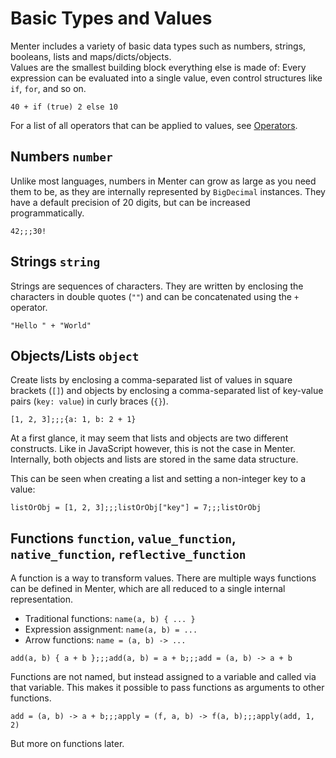 # Basic Types and Values

Menter includes a variety of basic data types such as numbers, strings, booleans, lists and maps/dicts/objects.  
Values are the smallest building block everything else is made of: Every expression can be evaluated into a single
value, even control structures like `if`, `for`, and so on.

```result=42
40 + if (true) 2 else 10
```

For a list of all operators that can be applied to values, see [Operators](Core_Language_operators.html).

## Numbers `number`

Unlike most languages, numbers in Menter can grow as large as you need them to be, as they are internally represented by
`BigDecimal` instances. They have a default precision of 20 digits, but can be increased programmatically.

```result=42;;;265252859812191058636308480000000
42;;;30!
```

## Strings `string`

Strings are sequences of characters. They are written by enclosing the characters in double quotes (`""`) and can be
concatenated using the `+` operator.

```result="Hello World"
"Hello " + "World"
```

## Objects/Lists `object`

Create lists by enclosing a comma-separated list of values in square brackets (`[]`) and objects by enclosing a
comma-separated list of key-value pairs (`key: value`) in curly braces (`{}`).

```result=[1, 2, 3];;;{a: 1, b: 3}
[1, 2, 3];;;{a: 1, b: 2 + 1}
```

At a first glance, it may seem that lists and objects are two different constructs. Like in JavaScript however, this is
not the case in Menter. Internally, both objects and lists are stored in the same data structure.

This can be seen when creating a list and setting a non-integer key to a value:

```result=[1, 2, 3];;;7;;;{0: 1, 1: 2, 2: 3, key: 7}
listOrObj = [1, 2, 3];;;listOrObj["key"] = 7;;;listOrObj
```

## Functions `function`, `value_function`, `native_function`, `reflective_function`

A function is a way to transform values. There are multiple ways functions can be defined in Menter, which are all
reduced to a single internal representation.

- Traditional functions: `name(a, b) { ... }`
- Expression assignment: `name(a, b) = ...`
- Arrow functions: `name = (a, b) -> ...`

```result=(a, b) -> { a + b; };;;(a, b) -> { a + b; };;;(a, b) -> { a + b; }
add(a, b) { a + b };;;add(a, b) = a + b;;;add = (a, b) -> a + b
```

Functions are not named, but instead assigned to a variable and called via that variable. This makes it possible to pass
functions as arguments to other functions.

```result=(a, b) -> { a + b; };;;(f, a, b) -> { f(a, b); };;;3
add = (a, b) -> a + b;;;apply = (f, a, b) -> f(a, b);;;apply(add, 1, 2)
```

But more on functions later.
